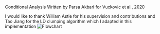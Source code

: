 Conditional Analysis Written by Parsa Akbari for Vuckovic et al., 2020

I would like to thank William Astle for his supervision and contributions and Tao Jiang for the LD clumping algorithm which I adapted in this implementation
![Flowchart](https://github.com/ParsaAkbari/blood_cell_trait_2020_conditional_analysis/blob/master/2018_12_06_ukbb500k_condsig.png?raw=true)